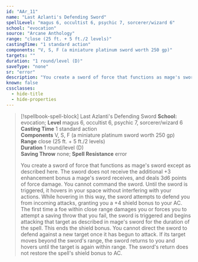 ```yaml
---
id: "AAr_11"
name: "Last Azlanti's Defending Sword"
spellLevel: "magus 6, occultist 6, psychic 7, sorcerer/wizard 6"
school: "evocation"
source: "Arcane Anthology"
range: "close (25 ft. + 5 ft./2 levels)"
castingTime: "1 standard action"
components: "V, S, F (a miniature platinum sword worth 250 gp)"
targets: ""
duration: "1 round/level (D)"
saveType: "none"
sr: "error"
description: "You create a sword of force that functions as mage's sword except as described here. The sword does not receive the additional +3 enhancement bonus a mage's sword receives, and deals 3d6 points of force damage. You cannot command the sword. Until the sword is triggered, it hovers in your space without interfering with  your actions. While hovering in this way, the sword attempts to defend you from incoming attacks, granting you a +4 shield bonus to your AC. The first time a foe within close range damages you or forces you to attempt a saving throw that you fail, the sword is triggered and begins attacking that target as described in mage's sword for the duration of the spell. This ends the shield bonus. You cannot direct the sword to defend against a new target once it has begun to attack. If its target moves beyond the sword's range, the sword returns to you and hovers until the target is again within range. The sword's return does not restore the spell's shield bonus to AC."
known: false
cssclasses:
  - hide-title
  - hide-properties
---
```


> [!spellbook-spell-block] Last Azlanti's Defending Sword
> **School:** evocation; **Level** magus 6, occultist 6, psychic 7, sorcerer/wizard 6
> **Casting Time** 1 standard action  
> **Components** V, S, F (a miniature platinum sword worth 250 gp)  
> **Range** close (25 ft. + 5 ft./2 levels)  
> **Duration** 1 round/level (D)  
> **Saving Throw** none; **Spell Resistance** error
> 
> You create a sword of force that functions as mage's sword except as described here. The sword does not receive the additional +3 enhancement bonus a mage's sword receives, and deals 3d6 points of force damage. You cannot command the sword. Until the sword is triggered, it hovers in your space without interfering with  your actions. While hovering in this way, the sword attempts to defend you from incoming attacks, granting you a +4 shield bonus to your AC. The first time a foe within close range damages you or forces you to attempt a saving throw that you fail, the sword is triggered and begins attacking that target as described in mage's sword for the duration of the spell. This ends the shield bonus. You cannot direct the sword to defend against a new target once it has begun to attack. If its target moves beyond the sword's range, the sword returns to you and hovers until the target is again within range. The sword's return does not restore the spell's shield bonus to AC.